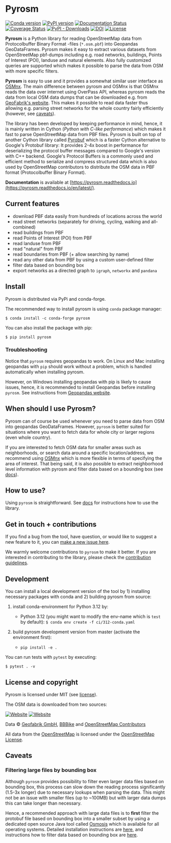 # Pyrosm 
[![Conda version](https://anaconda.org/conda-forge/pyrosm/badges/version.svg)](https://anaconda.org/conda-forge/pyrosm/)
[![PyPI version](https://badge.fury.io/py/pyrosm.svg)](https://badge.fury.io/py/pyrosm)
[![Documentation Status](https://readthedocs.org/projects/pyrosm/badge/?version=latest)](https://pyrosm.readthedocs.io/en/latest/?badge=latest)
[![Coverage Status](https://codecov.io/gh/HTenkanen/pyrosm/branch/master/graph/badge.svg)](https://codecov.io/gh/HTenkanen/pyrosm) 
[![PyPI - Downloads](https://img.shields.io/pypi/dm/pyrosm?color=yellow&label=Downloads)](https://pypistats.org/packages/pyrosm)
[![DOI](https://zenodo.org/badge/DOI/10.5281/zenodo.4279527.svg)](https://doi.org/10.5281/zenodo.4279527)
[![License](https://anaconda.org/conda-forge/pyrosm/badges/license.svg)](https://anaconda.org/conda-forge/pyrosm/)


**Pyrosm** is a Python library for reading OpenStreetMap data from Protocolbuffer Binary Format -files (`*.osm.pbf`) into Geopandas GeoDataFrames. 
Pyrosm makes it easy to extract various datasets from OpenStreetMap pbf-dumps including e.g. road networks, buildings, 
Points of Interest (POI), landuse and natural elements. Also fully customized queries are supported which makes it possible 
to parse the data from OSM with more specific filters.
 
**Pyrosm** is easy to use and it provides a somewhat similar user interface as [OSMnx](https://github.com/gboeing/osmnx).
The main difference between pyrosm and OSMnx is that OSMnx reads the data over internet using OverPass API, whereas pyrosm reads the data from local OSM data dumps
that can be downloaded e.g. from [GeoFabrik's website](http://download.geofabrik.de/). This makes it possible to read data faster thus 
allowing e.g. parsing street networks for the whole country fairly efficiently (however, see [caveats](#caveats)).

The library has been developed by keeping performance in mind, hence, it is mainly written in Cython (*Python with C-like performance*) 
which makes it fast to parse OpenStreetMap data from PBF files.
Pyrosm is built on top of another Cython library called [Pyrobuf](https://github.com/appnexus/pyrobuf) which is a faster Cython alternative 
to Google's Protobuf library: It provides 2-4x boost in performance for deserializing the protocol buffer messages compared to 
Google's version with C++ backend. Google's Protocol Buffers is a commonly used and efficient method to serialize and compress structured data 
which is also used by OpenStreetMap contributors to distribute the OSM data in PBF format (Protocolbuffer Binary Format). 

**Documentation** is available at [https://pyrosm.readthedocs.io](https://pyrosm.readthedocs.io/en/latest/).

## Current features

 - download PBF data easily from hundreds of locations across the world
 - read street networks (separately for driving, cycling, walking and all-combined)
 - read buildings from PBF
 - read Points of Interest (POI) from PBF
 - read landuse from PBF
 - read "natural" from PBF
 - read boundaries from PBF (+ allow searching by name)
 - read any other data from PBF by using a custom user-defined filter
 - filter data based on bounding box
 - export networks as a directed graph to `igraph`, `networkx` and `pandana`
 
## Install

Pyrosm is distributed via PyPi and conda-forge. 

The recommended way to install pyrosm is using `conda` package manager:

`$ conda install -c conda-forge pyrosm`

You can also install the package with pip:

`$ pip install pyrosm`

### Troubleshooting

Notice that `pyrosm` requires geopandas to work. 
On Linux and Mac installing geopandas with `pip` should work without a problem, which is handled automatically when installing pyrosm. 

However, on Windows installing geopandas with pip is likely to cause issues, hence, it is recommended to install Geopandas before installing
`pyrosm`. See instructions from [Geopandas website](https://geopandas.org/install.html#installation).

## When should I use Pyrosm?

Pyrosm can of course be used whenever you need to parse data from OSM into geopandas GeoDataFrames.
However, `pyrosm` is better suited for situations where you want to fetch data for whole city or larger regions (even whole country).

If you are interested to fetch OSM data for smaller areas such as neighborhoods, or search data around a specific location/address,
we recommend using [OSMnx](https://github.com/gboeing/osmnx) which is more flexible in terms of specifying the area of interest.
That being said, it is also possible to extract neighborhood level information with pyrosm and filter data based on a bounding box
(see [docs](https://pyrosm.readthedocs.io/en/latest/basics.html#filtering-data-based-on-bounding-box)).

## How to use?

Using `pyrosm` is straightforward. See [docs](https://pyrosm.readthedocs.io/en/latest/basics.html) 
for instructions how to use the library.

## Get in touch + contributions

If you find a bug from the tool, have question, or would like to suggest a new feature to it, you can [make a new issue here](https://github.com/HTenkanen/pyrosm/issues).

We warmly welcome contributions to `pyrosm` to make it better. If you are interested in contributing to the library,
please check the [contribution guidelines](https://pyrosm.readthedocs.io/en/latest/contributions.html).

## Development

You can install a local development version of the tool by 1) installing necessary packages with conda and 2) building pyrosm from source:

 1. install conda-environment for Python 3.12 by:
 
    - Python 3.12 (you might want to modify the env-name which is `test` by default): `$ conda env create -f ci/312-conda.yaml`
    
 2. build pyrosm development version from master (activate the environment first):
 
    - `pip install -e .`

You can run tests with `pytest` by executing:
 
  `$ pytest . -v` 
  

## License and copyright

Pyrosm is licensed under MIT (see [license](LICENSE)). 

The OSM data is downloaded from two sources:

[![Website](https://img.shields.io/website/https/download.geofabrik.de?label=Data%20source&up_color=9cf&up_message=http%3A%2F%2Fdownload.geofabrik.de)](https://download.geofabrik.de/)
[![Website](https://img.shields.io/website/https/download.bbbike.org/osm?label=Data%20source&up_color=9cf&up_message=http%3A%2F%2Fdownload.bbbike.org%2Fosm)](https://download.bbbike.org/osm/)

Data &copy; [Geofabrik GmbH](http://www.geofabrik.de/), [BBBike](https://download.bbbike.org/) and [OpenStreetMap Contributors](http://www.openstreetmap.org/) 

All data from the [OpenStreetMap](https://www.openstreetmap.org) is licensed under the [OpenStreetMap License](https://www.openstreetmap.org/copyright). 

## Caveats

### Filtering large files by bounding box 

Although `pyrosm` provides possibility to filter even larger data files based on bounding box, 
this process can slow down the reading process significantly (1.5-3x longer) due to necessary lookups when parsing the data. 
This might not be an issue with smaller files (up to ~100MB) but with larger data dumps this can take longer than necessary.

Hence, a recommended approach with large data files is to **first** filter the protobuf file based on bounding box into a 
smaller subset by using a dedicated open source Java tool called [Osmosis](https://wiki.openstreetmap.org/wiki/Osmosis) 
which is available for all operating systems. Detailed installation instructions are [here](https://wiki.openstreetmap.org/wiki/Osmosis/Installation), 
and instructions how to filter data based on bounding box are [here](https://wiki.openstreetmap.org/wiki/Osmosis/Examples#Extract_administrative_Boundaries_from_a_PBF_Extract).


